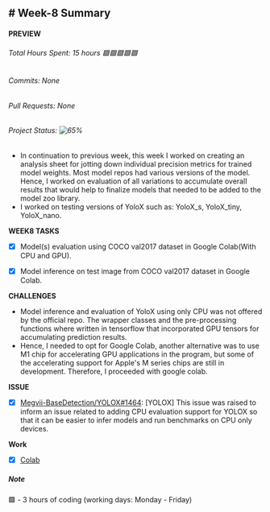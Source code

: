 ## # Week-8 Summary

#### PREVIEW
###### Total Hours Spent: 15 hours 🟩🟩🟩🟩🟩
###### Commits: None
###### Pull Requests: None
###### Project Status: ![65%](https://progress-bar.dev/65)


- In continuation to previous week, this week I worked on creating an analysis sheet for jotting down individual precision metrics for trained model weights. Most model repos had various versions of the model. Hence, I worked on evaluation of all variations to accumulate overall results that would help to finalize models that needed to be added to the model zoo library. 
- I worked on testing versions of YoloX such as: YoloX_s, YoloX_tiny, YoloX_nano.


<b>WEEK8 TASKS</b> 
- [x] Model(s) evaluation using COCO val2017 dataset in Google Colab(With CPU and GPU). 
- [x] Model inference on test image from COCO val2017 dataset in Google Colab.


<b>CHALLENGES</b>
- Model inference and evaluation of YoloX using only CPU was not offered by the official repo. The wrapper classes and the pre-processing functions where written in tensorflow that incorporated GPU tensors for accumulating prediction results. 
- Hence, I needed to opt for Google Colab, another alternative was to use M1 chip for accelerating GPU applications in the program, but some of the accelerating support for Apple's M series chips are still in development. Therefore, I proceeded with google colab.


<b>ISSUE</b>
- [x] [Megvii-BaseDetection/YOLOX#1464](https://github.com/Megvii-BaseDetection/YOLOX/issues/1464): [YOLOX] This issue was raised to inform an issue related to adding CPU evaluation support for YOLOX so that it can be easier to infer models and run benchmarks on CPU only devices.


<b>Work</b>
- [x] [Colab](https://colab.research.google.com/drive/1qABb90X0mNBnEd8u1JBTvRiizvmZxIT2?usp=sharing)


##### Note
🟩 - 3 hours of coding (working days: Monday - Friday)
